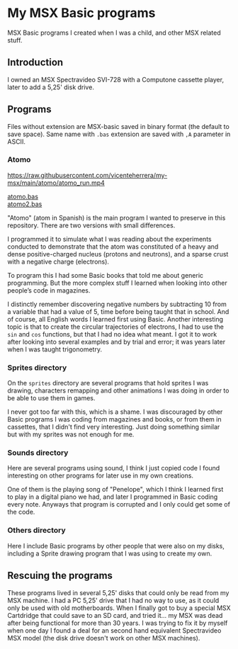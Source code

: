 # My MSX Basic programs

MSX Basic programs I created when I was a child, and other MSX related stuff.

## Introduction

I owned an MSX Spectravideo SVI-728 with a Computone cassette player, later to add a 5,25' disk drive.

## Programs

Files without extension are MSX-basic saved in binary format (the default to save space). Same name with `.bas` extension are saved with `,A` parameter in ASCII.

### Atomo

https://raw.githubusercontent.com/vicenteherrera/my-msx/main/atomo/atomo_run.mp4

[atomo.bas](https://github.com/vicenteherrera/my-msx/blob/main/atomo/ATOMO.BAS)  
[atomo2.bas](https://github.com/vicenteherrera/my-msx/blob/main/atomo/ATOMO2.BAS)

"Atomo" (atom in Spanish) is the main program I wanted to preserve in this repository. There are two versions with small differences.

I programmed it to simulate what I was reading about the experiments conducted to demonstrate that the atom was constituted of a heavy and dense positive-charged nucleus (protons and neutrons), and a sparse crust with a negative charge (electrons).

To program this I had some Basic books that told me about generic programming. But the more complex stuff I learned when looking into other people’s code in magazines.

I distinctly remember discovering negative numbers by subtracting 10 from a variable that had a value of 5, time before being taught that in school. And of course, all English words I learned first using Basic. Another interesting topic is that to create the circular trajectories of electrons, I had to use the `sin` and `cos` functions, but that I had no idea what meant. I got it to work after looking into several examples and by trial and error; it was years later when I was taught trigonometry.

### Sprites directory

On the `sprites` directory are several programs that hold sprites I was drawing, characters remapping and other animations I was doing in order to be able to use them in games.

I never got too far with this, which is a shame. I was discouraged by other Basic programs I was coding from magazines and books, or from them in cassettes, that I didn't find very interesting. Just doing something similar but with my sprites was not enough for me.

### Sounds directory

Here are several programs using sound, I think I just copied code I found interesting on other programs for later use in my own creations.

One of them is the playing song of "Penelope", which I think I learned first to play in a digital piano we had, and later I programmed in Basic coding every note. Anyways that program is corrupted and I only could get some of the code.

### Others directory

Here I include Basic programs by other people that were also on my disks, including a Sprite drawing program that I was using to create my own.

## Rescuing the programs

These programs lived in several 5,25' disks that could only be read from my MSX machine. I had a PC 5,25' drive that I had no way to use, as it could only be used with old motherboards. When I finally got to buy a special MSX Cartdridge that could save to an SD card, and tried it... my MSX was dead after being functional for more than 30 years. I was trying to fix it by myself when one day I found a deal for an second hand equivalent Spectravideo MSX model (the disk drive doesn't work on other MSX machines).